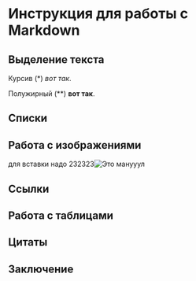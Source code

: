 # Инструкция для работы с Markdown

## Выделение текста

Курсив (*) *вот так*.

Полужирный (**) **вот так**.

## Списки

## Работа с изображениями

для вставки надо 
232323![Это манууул](manol.png)

## Ссылки

## Работа с таблицами

## Цитаты 

## Заключение